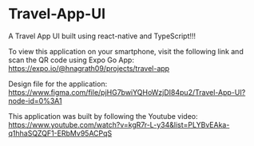 # Travel-App-UI
A Travel App UI built using react-native and TypeScript!!!

To view this application on your smartphone, visit the following link and scan the QR code using Expo Go App:
https://expo.io/@hnagrath09/projects/travel-app

Design file for the application:
https://www.figma.com/file/pjHG7bwiYQHoWzjDI84pu2/Travel-App-UI?node-id=0%3A1

This application was built by following the Youtube video:
https://www.youtube.com/watch?v=kgR7r-L-y34&list=PLYBvEAka-q1hhaSQZQF1-ERbMv95ACPqS
